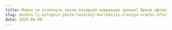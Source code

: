 ```yaml
---
title: Можно ли ослепнуть после лазерной коррекции зрения? Врачи офтальмологи скрывают правду
slug: mozhno-li-oslepnut-posle-lazernoj-korrekczii-zreniya-vrachi-oftalmologi-skryvayut-pravdu
date: 2025-04-09
---
```

<figure class="wp-block-embed aligncenter is-type-video is-provider-youtube wp-block-embed-youtube wp-embed-aspect-16-9 wp-has-aspect-ratio">

<div class="wp-block-embed__wrapper">
  <div class="ast-oembed-container " style="height: 100%;">
  </div>
</div></figure>
